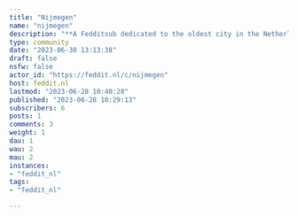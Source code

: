 ```yaml
---
title: "Nijmegen" 
name: "nijmegen"
description: "**A Fedditsub dedicated to the oldest city in the Netherlands.**"
type: community
date: "2023-06-30 13:13:38"
draft: false
nsfw: false
actor_id: "https://feddit.nl/c/nijmegen"
host: feddit.nl
lastmod: "2023-06-28 10:40:28"
published: "2023-06-28 10:29:13"
subscribers: 6
posts: 1
comments: 3
weight: 1
dau: 1
wau: 2
mau: 2
instances:
- "feddit_nl"
tags: 
- "feddit_nl"

---
```

